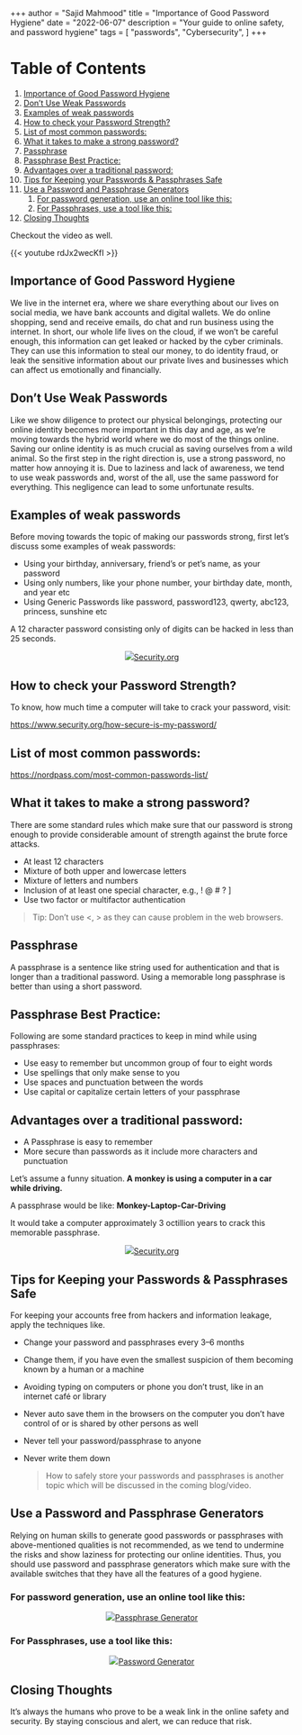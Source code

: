 +++
author = "Sajid Mahmood"
title = "Importance of Good Password Hygiene"
date = "2022-06-07"
description = "Your guide to online safety, and password hygiene"
tags = [
    "passwords",
    "Cybersecurity",
]
+++

# Table of Contents

1.  [Importance of Good Password Hygiene](#org2df8938)
2.  [Don’t Use Weak Passwords](#orga6c197a)
3.  [Examples of weak passwords](#org987165b)
4.  [How to check your Password Strength?](#org62249d7)
5.  [List of most common passwords:](#orgfd0abca)
6.  [What it takes to make a strong password?](#orgccb0374)
7.  [Passphrase](#orgc11f080)
8.  [Passphrase Best Practice:](#org3423aff)
9.  [Advantages over a traditional password:](#orge7d476c)
10. [Tips for Keeping your Passwords & Passphrases Safe](#org49c6e51)
11. [Use a Password and Passphrase Generators](#org3d73ecc)
    1.  [For password generation, use an online tool like this:](#org939be1c)
    2.  [For Passphrases, use a tool like this:](#org259bb65)
12. [Closing Thoughts](#orgb7c18ba)

<a id="orgd0441fe"></a>

Checkout the video as well.

{{< youtube rdJx2wecKfI >}}

## Importance of Good Password Hygiene

We live in the internet era, where we share everything about our lives on social media, we have bank accounts and digital wallets. We do online shopping, send and receive emails, do chat and run business using the internet. In short, our whole life lives on the cloud, if we won’t be careful enough, this information can get leaked or hacked by the cyber criminals. They can use this information to steal our money, to do identity fraud, or leak the sensitive information about our private lives and businesses which can affect us emotionally and financially.

<a id="orga6c197a"></a>

## Don’t Use Weak Passwords

Like we show diligence to protect our physical belongings, protecting our online identity becomes more important in this day and age, as we’re moving towards the hybrid world where we do most of the things online. Saving our online identity is as much crucial as saving ourselves from a wild animal. So the first step in the right direction is, use a strong password, no matter how annoying it is. Due to laziness and lack of awareness, we tend to use weak passwords and, worst of the all, use the same password for everything. This negligence can lead to some unfortunate results.

<a id="org987165b"></a>

## Examples of weak passwords

Before moving towards the topic of making our passwords strong, first let’s discuss some examples of weak passwords:

-   Using your birthday, anniversary, friend’s or pet’s name, as your password
-   Using only numbers, like your phone number, your birthday date, month, and year etc
-   Using Generic Passwords like password, password123, qwerty, abc123, princess, sunshine etc

A 12 character password consisting only of digits can be hacked in less than 25 seconds.

<center><p style="max-width:800px; max-height:600px">
  <img src="/images/25sec.png" /><a href="https://www.security.org/how-secure-is-my-password">Security.org</a>
</p></center>

<a id="org62249d7"></a>

## How to check your Password Strength?

To know, how much time a computer will take to crack your password, visit:

<https://www.security.org/how-secure-is-my-password/>

<a id="orgfd0abca"></a>

## List of most common passwords:

<https://nordpass.com/most-common-passwords-list/>

<a id="orgccb0374"></a>

## What it takes to make a strong password?

There are some standard rules which make sure that our password is strong enough to provide considerable amount of strength against the brute force attacks.

-   At least 12 characters
-   Mixture of both upper and lowercase letters
-   Mixture of letters and numbers
-   Inclusion of at least one special character, e.g., ! @ # ? ]
-   Use two factor or multifactor authentication

> Tip: Don’t use <, > as they can cause problem in the web browsers.

<a id="orgc11f080"></a>

## Passphrase

A passphrase is a sentence like string used for authentication and that is longer than a traditional password. Using a memorable long passphrase is better than using a short password.

<a id="org3423aff"></a>

## Passphrase Best Practice:

Following are some standard practices to keep in mind while using passphrases:

-   Use easy to remember but uncommon group of four to eight words
-   Use spellings that only make sense to you
-   Use spaces and punctuation between the words
-   Use capital or capitalize certain letters of your passphrase

<a id="orge7d476c"></a>

## Advantages over a traditional password:

-   A Passphrase is easy to remember
-   More secure than passwords as it include more characters and punctuation

Let’s assume a funny situation. **A monkey is using a computer in a car while driving.**

A passphrase would be like: **Monkey-Laptop-Car-Driving**

It would take a computer approximately 3 octillion years to crack this memorable passphrase.

<center><p style="max-width:800px; max-height:600px">
  <img src="/images/years_sec.png" /><a href="https://www.security.org/how-secure-is-my-password">Security.org</a>
</p></center>

<a id="org49c6e51"></a>

## Tips for Keeping your Passwords & Passphrases Safe

For keeping your accounts free from hackers and information leakage, apply the techniques like.

-   Change your password and passphrases every 3–6 months
-   Change them, if you have even the smallest suspicion of them becoming known by a human or a machine
-   Avoiding typing on computers or phone you don’t trust, like in an internet café or library
-   Never auto save them in the browsers on the computer you don’t have control of or is shared by other persons as well
-   Never tell your password/passphrase to anyone
-   Never write them down
    
    > How to safely store your passwords and passphrases is another topic which will be discussed in the coming blog/video.

<a id="org3d73ecc"></a>

## Use a Password and Passphrase Generators

Relying on human skills to generate good passwords or passphrases with above-mentioned qualities is not recommended, as we tend to undermine the risks and show laziness for protecting our online identities. Thus, you should use password and passphrase generators which make sure with the available switches that they have all the features of a good hygiene.

<a id="org939be1c"></a>

### For password generation, use an online tool like this:

<center><p style="max-width:800px; max-height:600px">
  <img src="/images/passphrase.png" /><a href="https://useapassphrase.com">Passphrase Generator</a>
</p></center>
<a id="org259bb65"></a>

### For Passphrases, use a tool like this:

<center><p style="max-width:800px; max-height:600px">
  <img src="/images/password.png" /><a href="https://passwordsgenerator.net">Password Generator</a>
</p></center>
<a id="orgb7c18ba"></a>

## Closing Thoughts

It’s always the humans who prove to be a weak link in the online safety and security. By staying conscious and alert, we can reduce that risk.
